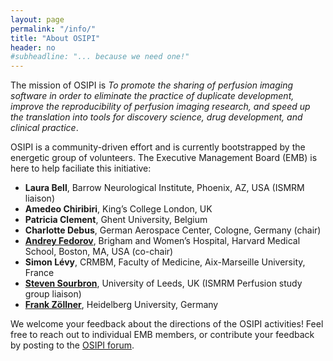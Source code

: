 ```yaml
---
layout: page
permalink: "/info/"
title: "About OSIPI"
header: no
#subheadline: "... because we need one!"
---
```


The mission of OSIPI is _To promote the sharing of perfusion imaging software in order to eliminate the practice of duplicate development, improve the reproducibility of perfusion imaging research, and speed up the translation into tools for discovery science, drug development, and clinical practice_.

OSIPI is a community-driven effort and is currently bootstrapped by the energetic group of volunteers. The Executive Management Board (EMB) is here to help faciliate this initiative:

* **Laura Bell**, Barrow Neurological Institute, Phoenix, AZ, USA (ISMRM liaison)
* **Amedeo Chiribiri**, King’s College London, UK
* **Patricia Clement**, Ghent University, Belgium
* **Charlotte Debus**, German Aerospace Center, Cologne, Germany (chair)
* [**Andrey Fedorov**](http://fedorov.github.io/), Brigham and Women’s Hospital, Harvard Medical School, Boston, MA, USA (co-chair)
* **Simon Lévy**, CRMBM, Faculty of Medicine, Aix-Marseille University, France
* [**Steven Sourbron**](https://medicinehealth.leeds.ac.uk/medicine/staff/782/dr-steven-sourbron/), University of Leeds, UK (ISMRM Perfusion study group liaison)
* [**Frank Zöllner**](https://www.umm.uni-heidelberg.de/inst/cbtm/ckm/mitarbeiter/personalpage/fzoellne.html), Heidelberg University, Germany

We welcome your feedback about the directions of the OSIPI activities! Feel free to reach out to individual EMB members, or contribute your feedback by posting to the [OSIPI forum](https://groups.google.com/forum/#!forum/open-source-initiative-for-perfusion-imaging).
